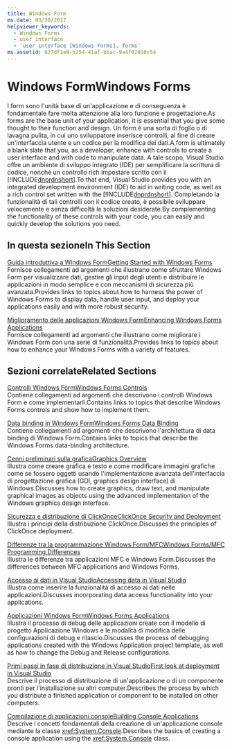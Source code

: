 ```yaml
---
title: Windows Form
ms.date: 03/30/2017
helpviewer_keywords:
  - Windows Forms
  - user interface
  - 'user interface [Windows Forms], forms'
ms.assetid: 627df1e9-b254-41af-bbac-9a4f02810c54
---
```

# <a name="windows-forms"></a><span data-ttu-id="efbda-102">Windows Form</span><span class="sxs-lookup"><span data-stu-id="efbda-102">Windows Forms</span></span>
<span data-ttu-id="efbda-103">I form sono l'unità base di un'applicazione e di conseguenza è fondamentale fare molta attenzione alla loro funzione e progettazione.</span><span class="sxs-lookup"><span data-stu-id="efbda-103">As forms are the base unit of your application, it is essential that you give some thought to their function and design.</span></span> <span data-ttu-id="efbda-104">Un form è una sorta di foglio o di lavagna pulita, in cui uno sviluppatore inserisce controlli, al fine di creare un'interfaccia utente e un codice per la modifica dei dati.</span><span class="sxs-lookup"><span data-stu-id="efbda-104">A form is ultimately a blank slate that you, as a developer, enhance with controls to create a user interface and with code to manipulate data.</span></span> <span data-ttu-id="efbda-105">A tale scopo, Visual Studio offre un ambiente di sviluppo integrato (IDE) per semplificare la scrittura di codice, nonché un controllo rich impostare scritto con il [!INCLUDE[dnprdnshort](../../../includes/dnprdnshort-md.md)].</span><span class="sxs-lookup"><span data-stu-id="efbda-105">To that end, Visual Studio provides you with an integrated development environment (IDE) to aid in writing code, as well as a rich control set written with the [!INCLUDE[dnprdnshort](../../../includes/dnprdnshort-md.md)].</span></span> <span data-ttu-id="efbda-106">Completando la funzionalità di tali controlli con il codice creato, è possibile sviluppare velocemente e senza difficoltà le soluzioni desiderate.</span><span class="sxs-lookup"><span data-stu-id="efbda-106">By complementing the functionality of these controls with your code, you can easily and quickly develop the solutions you need.</span></span>  
  
## <a name="in-this-section"></a><span data-ttu-id="efbda-107">In questa sezione</span><span class="sxs-lookup"><span data-stu-id="efbda-107">In This Section</span></span>  
 [<span data-ttu-id="efbda-108">Guida introduttiva a Windows Form</span><span class="sxs-lookup"><span data-stu-id="efbda-108">Getting Started with Windows Forms</span></span>](getting-started-with-windows-forms.md)  
 <span data-ttu-id="efbda-109">Fornisce collegamenti ad argomenti che illustrano come sfruttare Windows Form per visualizzare dati, gestire gli input degli utenti e distribuire le applicazioni in modo semplice e con meccanismi di sicurezza più avanzata.</span><span class="sxs-lookup"><span data-stu-id="efbda-109">Provides links to topics about how to harness the power of Windows Forms to display data, handle user input, and deploy your applications easily and with more robust security.</span></span>  
  
 [<span data-ttu-id="efbda-110">Miglioramento delle applicazioni Windows Form</span><span class="sxs-lookup"><span data-stu-id="efbda-110">Enhancing Windows Forms Applications</span></span>](./advanced/index.md)  
 <span data-ttu-id="efbda-111">Fornisce collegamenti ad argomenti che illustrano come migliorare i Windows Form con una serie di funzionalità.</span><span class="sxs-lookup"><span data-stu-id="efbda-111">Provides links to topics about how to enhance your Windows Forms with a variety of features.</span></span>  
  
## <a name="related-sections"></a><span data-ttu-id="efbda-112">Sezioni correlate</span><span class="sxs-lookup"><span data-stu-id="efbda-112">Related Sections</span></span>  
 [<span data-ttu-id="efbda-113">Controlli Windows Form</span><span class="sxs-lookup"><span data-stu-id="efbda-113">Windows Forms Controls</span></span>](./controls/index.md)  
 <span data-ttu-id="efbda-114">Contiene collegamenti ad argomenti che descrivono i controlli Windows Form e come implementarli.</span><span class="sxs-lookup"><span data-stu-id="efbda-114">Contains links to topics that describe Windows Forms controls and show how to implement them.</span></span>  
  
 [<span data-ttu-id="efbda-115">Data binding in Windows Form</span><span class="sxs-lookup"><span data-stu-id="efbda-115">Windows Forms Data Binding</span></span>](windows-forms-data-binding.md)  
 <span data-ttu-id="efbda-116">Contiene collegamenti ad argomenti che descrivono l'architettura di data binding di Windows Form.</span><span class="sxs-lookup"><span data-stu-id="efbda-116">Contains links to topics that describe the Windows Forms data-binding architecture.</span></span>  
  
 [<span data-ttu-id="efbda-117">Cenni preliminari sulla grafica</span><span class="sxs-lookup"><span data-stu-id="efbda-117">Graphics Overview</span></span>](./advanced/graphics-overview-windows-forms.md)  
 <span data-ttu-id="efbda-118">Illustra come creare grafica e testo e come modificare immagini grafiche come se fossero oggetti usando l'implementazione avanzata dell'interfaccia di progettazione grafica (GDI, graphics design interface) di Windows.</span><span class="sxs-lookup"><span data-stu-id="efbda-118">Discusses how to create graphics, draw text, and manipulate graphical images as objects using the advanced implementation of the Windows graphics design interface.</span></span>  
  
 [<span data-ttu-id="efbda-119">Sicurezza e distribuzione di ClickOnce</span><span class="sxs-lookup"><span data-stu-id="efbda-119">ClickOnce Security and Deployment</span></span>](/visualstudio/deployment/clickonce-security-and-deployment)  
 <span data-ttu-id="efbda-120">Illustra i principi della distribuzione ClickOnce.</span><span class="sxs-lookup"><span data-stu-id="efbda-120">Discusses the principles of ClickOnce deployment.</span></span>  
  
 [<span data-ttu-id="efbda-121">Differenze tra la programmazione Windows Form/MFC</span><span class="sxs-lookup"><span data-stu-id="efbda-121">Windows Forms/MFC Programming Differences</span></span>](/cpp/dotnet/windows-forms-mfc-programming-differences)  
 <span data-ttu-id="efbda-122">Illustra le differenze tra applicazioni MFC e Windows Form.</span><span class="sxs-lookup"><span data-stu-id="efbda-122">Discusses the differences between MFC applications and Windows Forms.</span></span>  
  
 [<span data-ttu-id="efbda-123">Accesso ai dati in Visual Studio</span><span class="sxs-lookup"><span data-stu-id="efbda-123">Accessing data in Visual Studio</span></span>](/visualstudio/data-tools/accessing-data-in-visual-studio)  
 <span data-ttu-id="efbda-124">Illustra come inserire la funzionalità di accesso ai dati nelle applicazioni.</span><span class="sxs-lookup"><span data-stu-id="efbda-124">Discusses incorporating data access functionality into your applications.</span></span>  
  
 [<span data-ttu-id="efbda-125">Applicazioni Windows Form</span><span class="sxs-lookup"><span data-stu-id="efbda-125">Windows Forms Applications</span></span>](/visualstudio/debugger/debugging-preparation-windows-forms-applications)  
 <span data-ttu-id="efbda-126">Illustra il processo di debug delle applicazioni create con il modello di progetto Applicazione Windows e le modalità di modifica delle configurazioni di debug e rilascio.</span><span class="sxs-lookup"><span data-stu-id="efbda-126">Discusses the process of debugging applications created with the Windows Application project template, as well as how to change the Debug and Release configurations.</span></span>  
  
 [<span data-ttu-id="efbda-127">Primi passi in fase di distribuzione in Visual Studio</span><span class="sxs-lookup"><span data-stu-id="efbda-127">First look at deployment in Visual Studio</span></span>](/visualstudio/deployment/deploying-applications-services-and-components)  
 <span data-ttu-id="efbda-128">Descrive il processo di distribuzione di un'applicazione o di un componente pronti per l'installazione su altri computer.</span><span class="sxs-lookup"><span data-stu-id="efbda-128">Describes the process by which you distribute a finished application or component to be installed on other computers.</span></span>  
  
 [<span data-ttu-id="efbda-129">Compilazione di applicazioni console</span><span class="sxs-lookup"><span data-stu-id="efbda-129">Building Console Applications</span></span>](../../standard/building-console-apps.md)  
 <span data-ttu-id="efbda-130">Descrive i concetti fondamentali della creazione di un'applicazione console mediante la classe <xref:System.Console>.</span><span class="sxs-lookup"><span data-stu-id="efbda-130">Describes the basics of creating a console application using the <xref:System.Console> class.</span></span>
